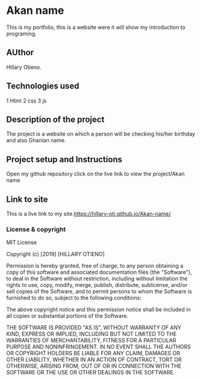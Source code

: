 # Akan name
This is my portfolio, this is a website were it will show my introduction to programing.
## AUthor
Hillary Otieno.
## Technologies used
1 Html
2 css
3 js
## Description of the project
The project is a website on which a person will be checking his/her birthday and also Ghanian name.
## Project setup and Instructions
Open my github repository
click on the live link to view the project/Akan name
## Link to site
This is a live link to my site.https://hillary-oti.github.io/Akan-name/
### License & copyright
MIT License

Copyright (c) [2019] [HILLARY OTIENO]

Permission is hereby granted, free of charge, to any person obtaining a copy
of this software and associated documentation files (the "Software"), to deal
in the Software without restriction, including without limitation the rights
to use, copy, modify, merge, publish, distribute, sublicense, and/or sell
copies of the Software, and to permit persons to whom the Software is
furnished to do so, subject to the following conditions:

The above copyright notice and this permission notice shall be included in all
copies or substantial portions of the Software.

THE SOFTWARE IS PROVIDED "AS IS", WITHOUT WARRANTY OF ANY KIND, EXPRESS OR
IMPLIED, INCLUDING BUT NOT LIMITED TO THE WARRANTIES OF MERCHANTABILITY,
FITNESS FOR A PARTICULAR PURPOSE AND NONINFRINGEMENT. IN NO EVENT SHALL THE
AUTHORS OR COPYRIGHT HOLDERS BE LIABLE FOR ANY CLAIM, DAMAGES OR OTHER
LIABILITY, WHETHER IN AN ACTION OF CONTRACT, TORT OR OTHERWISE, ARISING FROM,
OUT OF OR IN CONNECTION WITH THE SOFTWARE OR THE USE OR OTHER DEALINGS IN THE
SOFTWARE.
